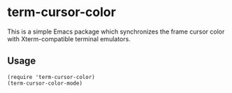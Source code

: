 term-cursor-color
=================

This is a simple Emacs package which synchronizes the frame cursor color with
Xterm-compatible terminal emulators.

Usage
-----

```emacs-lisp
(require 'term-cursor-color)
(term-cursor-color-mode)
```

